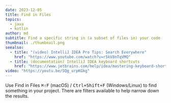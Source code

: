 ```yaml
---
date: 2023-12-05
title: Find in Files
topics:
  - java
  - kotlin
author: md
subtitle: Find a specific string in (a subset of files in) your code
thumbnail: ./thumbnail.png
seealso:
  - title: "(video) IntelliJ IDEA Pro Tips: Search Everywhere"
    href: "https://www.youtube.com/watch?v=r5kV8nTqVMQ"
  - title: (documentation) IntelliJ IDEA keyboard shortcuts
    href: "https://www.jetbrains.com/help/idea/mastering-keyboard-shortcuts.html"
video: "https://youtu.be/SQg_urpKGkg"
---
```


Use Find in Files <kbd>⌘⇧F</kbd> (macOS) / <kbd>Ctrl+Shift+F</kbd> (Windows/Linux) to find something in your project. There are filters available to help narrow down the results.
